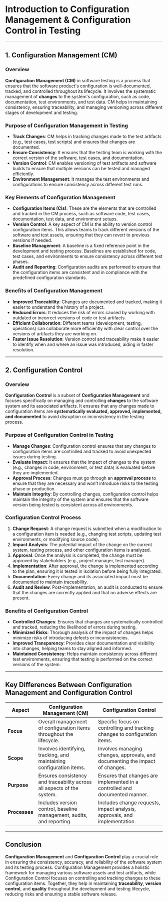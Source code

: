 # Introduction to Configuration Management & Configuration Control in Testing

---

## 1. **Configuration Management (CM)**

### Overview
**Configuration Management (CM)** in software testing is a process that ensures that the software product's configuration is well-documented, tracked, and controlled throughout its lifecycle. It involves the systematic management of **changes** to the system's configuration, such as code, documentation, test environments, and test data. CM helps in maintaining consistency, ensuring traceability, and managing versioning across different stages of development and testing.

### Purpose of Configuration Management in Testing
- **Track Changes**: CM helps in tracking changes made to the test artifacts (e.g., test cases, test scripts) and ensures that changes are documented.
- **Ensure Consistency**: It ensures that the testing team is working with the correct version of the software, test cases, and documentation.
- **Version Control**: CM enables versioning of test artifacts and software builds to ensure that multiple versions can be tested and managed efficiently.
- **Environment Management**: It manages the test environments and configurations to ensure consistency across different test runs.

### Key Elements of Configuration Management
- **Configuration Items (CIs)**: These are the elements that are controlled and tracked in the CM process, such as software code, test cases, documentation, test data, and environment setups.
- **Version Control**: A key aspect of CM is the ability to version control configuration items. This allows teams to track different versions of the software and test assets, ensuring that they can revert to previous versions if needed.
- **Baseline Management**: A baseline is a fixed reference point in the development and testing process. Baselines are established for code, test cases, and environments to ensure consistency across different test phases.
- **Audit and Reporting**: Configuration audits are performed to ensure that the configuration items are consistent and in compliance with the predefined configuration standards.

### Benefits of Configuration Management
- **Improved Traceability**: Changes are documented and tracked, making it easier to understand the history of a project.
- **Reduced Errors**: It reduces the risk of errors caused by working with outdated or incorrect versions of code or test artifacts.
- **Efficient Collaboration**: Different teams (development, testing, operations) can collaborate more efficiently with clear control over the versions of artifacts they are working on.
- **Faster Issue Resolution**: Version control and traceability make it easier to identify when and where an issue was introduced, aiding in faster resolution.

---

## 2. **Configuration Control**

### Overview
**Configuration Control** is a subset of **Configuration Management** and focuses specifically on managing and controlling **changes** to the software system and its associated artifacts. It ensures that any changes made to configuration items are **systematically evaluated, approved, implemented, and documented** to avoid disruption or inconsistency in the testing process.

### Purpose of Configuration Control in Testing
- **Manage Changes**: Configuration control ensures that any changes to configuration items are controlled and tracked to avoid unexpected issues during testing.
- **Evaluate Impact**: It ensures that the impact of changes to the system (e.g., changes in code, environment, or test data) is evaluated before they are implemented.
- **Approval Process**: Changes must go through an **approval process** to ensure that they are necessary and won’t introduce risks to the testing phase or production.
- **Maintain Integrity**: By controlling changes, configuration control helps maintain the integrity of the system and ensures that the software version being tested is consistent across all environments.

### Configuration Control Process
1. **Change Request**: A change request is submitted when a modification to a configuration item is needed (e.g., changing test scripts, updating test environments, or modifying source code).
2. **Impact Analysis**: The potential impact of the change on the current system, testing process, and other configuration items is analyzed.
3. **Approval**: Once the analysis is completed, the change must be approved by stakeholders (e.g., project manager, test manager).
4. **Implementation**: After approval, the change is implemented according to the plan, ensuring it is tested in isolation before being fully integrated.
5. **Documentation**: Every change and its associated impact must be documented to maintain traceability.
6. **Audit and Review**: Post-implementation, an audit is conducted to ensure that the changes are correctly applied and that no adverse effects are present.

### Benefits of Configuration Control
- **Controlled Changes**: Ensures that changes are systematically controlled and tracked, reducing the likelihood of errors during testing.
- **Minimized Risks**: Thorough analysis of the impact of changes helps minimize risks of introducing defects or inconsistencies.
- **Improved Transparency**: Provides clear documentation and visibility into changes, helping teams to stay aligned and informed.
- **Maintained Consistency**: Helps maintain consistency across different test environments, ensuring that testing is performed on the correct versions of the system.

---

## Key Differences Between Configuration Management and Configuration Control

| **Aspect**                     | **Configuration Management (CM)**                                      | **Configuration Control**                                            |
|---------------------------------|-----------------------------------------------------------------------|-----------------------------------------------------------------------|
| **Focus**                       | Overall management of configuration items throughout the lifecycle.   | Specific focus on controlling and tracking changes to configuration items. |
| **Scope**                       | Involves identifying, tracking, and maintaining configuration items.   | Involves managing changes, approvals, and documenting the impact of changes. |
| **Purpose**                     | Ensures consistency and traceability across all aspects of the system. | Ensures that changes are implemented in a controlled and documented manner. |
| **Processes**                   | Includes version control, baseline management, audits, and reporting.  | Includes change requests, impact analysis, approvals, and implementation. |

---

## Conclusion

**Configuration Management** and **Configuration Control** play a crucial role in ensuring the consistency, accuracy, and reliability of the software system and its testing process. Configuration Management provides a holistic framework for managing various software assets and test artifacts, while Configuration Control focuses on controlling and tracking changes to these configuration items. Together, they help in maintaining **traceability**, **version control**, and **quality** throughout the development and testing lifecycle, reducing risks and ensuring a stable software release.
